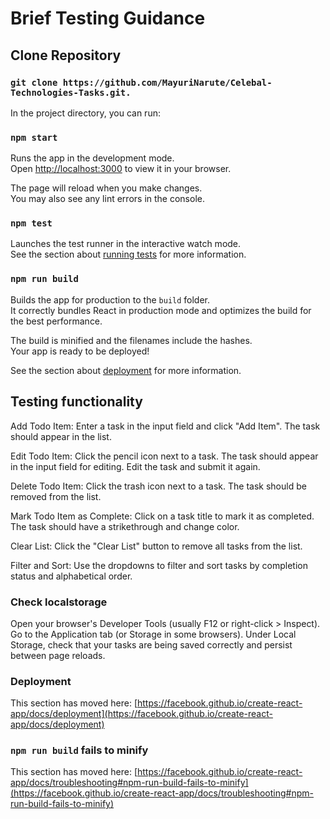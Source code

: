 # Brief Testing Guidance

## Clone Repository 
### `git clone https://github.com/MayuriNarute/Celebal-Technologies-Tasks.git.`

In the project directory, you can run:

### `npm start`

Runs the app in the development mode.\
Open [http://localhost:3000](http://localhost:3000) to view it in your browser.

The page will reload when you make changes.\
You may also see any lint errors in the console.

### `npm test`

Launches the test runner in the interactive watch mode.\
See the section about [running tests](https://facebook.github.io/create-react-app/docs/running-tests) for more information.

### `npm run build`

Builds the app for production to the `build` folder.\
It correctly bundles React in production mode and optimizes the build for the best performance.

The build is minified and the filenames include the hashes.\
Your app is ready to be deployed!

See the section about [deployment](https://facebook.github.io/create-react-app/docs/deployment) for more information.

## Testing functionality

Add Todo Item: Enter a task in the input field and click "Add Item". The task should appear in the list.

Edit Todo Item: Click the pencil icon next to a task. The task should appear in the input field for editing. Edit the task and submit it again.

Delete Todo Item: Click the trash icon next to a task. The task should be removed from the list.

Mark Todo Item as Complete: Click on a task title to mark it as completed. The task should have a strikethrough and change color.

Clear List: Click the "Clear List" button to remove all tasks from the list.

Filter and Sort: Use the dropdowns to filter and sort tasks by completion status and alphabetical order.

### Check localstorage

Open your browser's Developer Tools (usually F12 or right-click > Inspect).
Go to the Application tab (or Storage in some browsers).
Under Local Storage, check that your tasks are being saved correctly and persist between page reloads.

### Deployment

This section has moved here: [https://facebook.github.io/create-react-app/docs/deployment](https://facebook.github.io/create-react-app/docs/deployment)

### `npm run build` fails to minify

This section has moved here: [https://facebook.github.io/create-react-app/docs/troubleshooting#npm-run-build-fails-to-minify](https://facebook.github.io/create-react-app/docs/troubleshooting#npm-run-build-fails-to-minify)
